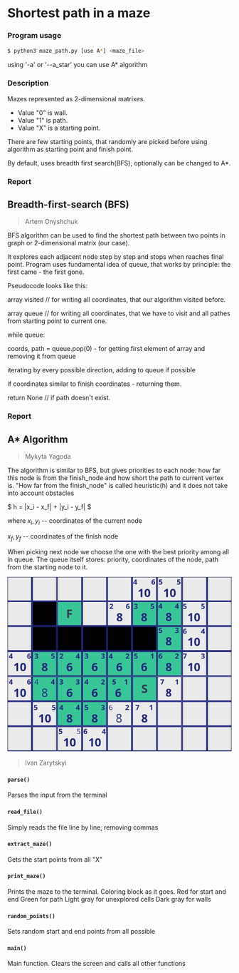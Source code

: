 # Shortest path in a maze
### Program usage
```Bash
$ python3 maze_path.py [use A*] <maze_file>
```

using '-a' or '--a_star' you can use A* algorithm

### Description
Mazes represented as 2-dimensional matrixes.
* Value "0" is wall.
* Value "1" is path.
* Value "X" is a starting point.

There are few starting points, that randomly are picked before using
algorithm as starting point and finish point.

By default, uses breadth first search(BFS), optionally can be changed to A*.

### Report
## Breadth-first-search (BFS)
> Artem Onyshchuk

BFS algorithm can be used to find the shortest path between two points in graph or 2-dimensional matrix (our case).

It explores each adjacent node step by step and stops when reaches final point.
Program uses fundamental idea of queue, that works by principle: the first came - the first gone.

Pseudocode looks like this:

array visited // for writing all coordinates, that our algorithm visited before.

array queue // for writing all coordinates, that we have to visit and all pathes from starting point to current one.

while queue:

  coords, path = queue.pop(0) - for getting first element of array and removing it from queue
  
  iterating by every possible direction, adding to queue if possible
  
  if coordinates similar to finish coordinates - returning them.
  
return None // if path doesn't exist.




### Report
## A* Algorithm
> Mykyta Yagoda

The algorithm is similar to BFS, but gives priorities to each node: how far this node is from the finish_node and how short the path to current vertex is. "How far from the finish_node" is called heuristic(h) and it does not take into account obstacles

$ h = |x_i - x_f| + |y_i - y_f| $

where $x_i, y_i$ -- coordinates of the current node

$x_f, y_f$ -- coordinates of the finish node

When picking next node we choose the one with the best priority among all in queue.
The queue itself stores: priority, coordinates of the node, path from the starting node to it.

![alt text](image.png)


> Ivan Zarytskyi
#### ``parse()``
Parses the input from the terminal
#### ``read_file()``
Simply reads the file line by line, removing commas
#### ``extract_maze()``
Gets the start points from all "X"
#### ``print_maze()``
Prints the maze to the terminal. Coloring block as it goes.
Red for start and end
Green for path
Light gray for unexplored cells
Dark gray for walls
#### ``random_points()``
Sets random start and end points from all possible
#### ``main()``
Main function. Clears the screen and calls all other functions
